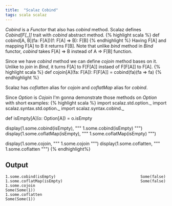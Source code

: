 ```yaml
---
title:  "Scalaz Cobind"
tags: scala scalaz
---
```


*Cobind* is a *Functor* that also has *cobind* method.
Scalaz defines *Cobind[F[_]]* trait with *cobind* abstract method.
{% highlight scala %}
def cobind[A, B](fa: F[A])(f: F[A] => B): F[B]
{% endhighlight %}
Having F[A] and mapping F[A] to B it returns F[B]. Note that unlike *bind*
method in *Bind* functor, *cobind* takes F[A] => B instead of A => F[B] function.

Since we have *cobind* method we can define *cojoin* method bases on it.
Unlike to *join* in *Bind*, it turns F[A] to F[F[A]] instaed of F[F[A]] to F[A].
{% highlight scala %}
def cojoin[A](fa: F[A]): F[F[A]] = cobind(fa)(fa => fa)
{% endhighlight %}

Scalaz has *coflatten* alias for *cojoin* and *coflatMap* alias for *cobind*.

Since *Option* is *Cojoin* I'm gonna demonstrate those methods on *Option* with
short examples:
{% highlight scala %}
import scalaz.std.option._
import scalaz.syntax.std.option._
import scalaz.syntax.cobind._

def isEmpty[A](o: Option[A]) = o.isEmpty

display(1.some.cobind(isEmpty), """ 1.some.cobind(isEmpty) """)
display(1.some.coflatMap(isEmpty), """ 1.some.coflatMap(isEmpty) """)

display(1.some.cojoin, """ 1.some.cojoin """)
display(1.some.coflatten, """ 1.some.coflatten """)
{% endhighlight%}

## Output
    1.some.cobind(isEmpty)                                     Some(false)
    1.some.coflatMap(isEmpty)                                  Some(false)
    1.some.cojoin                                              Some(Some(1))
    1.some.coflatten                                           Some(Some(1))
